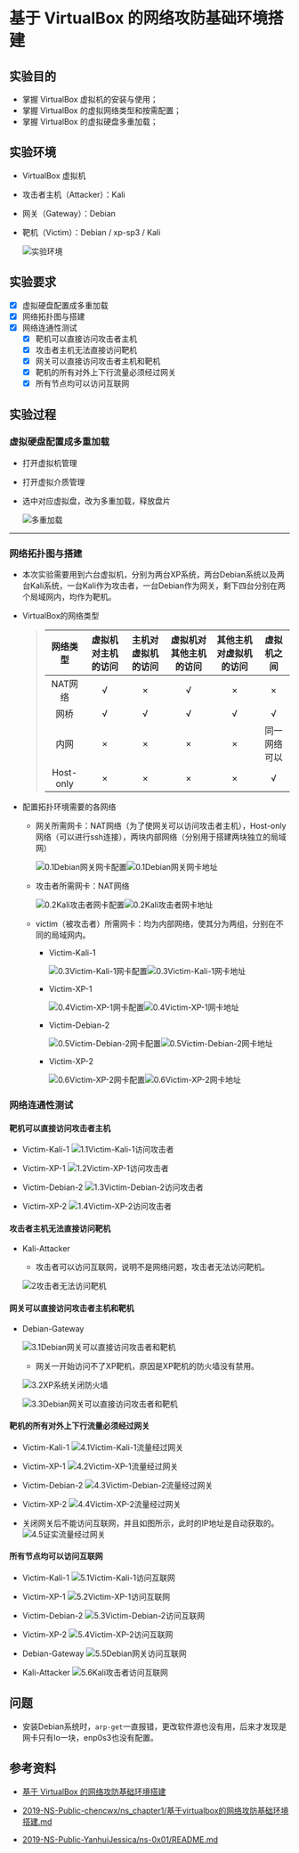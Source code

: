 # 基于 VirtualBox 的网络攻防基础环境搭建

## 实验目的
- 掌握 VirtualBox 虚拟机的安装与使用；
- 掌握 VirtualBox 的虚拟网络类型和按需配置；
- 掌握 VirtualBox 的虚拟硬盘多重加载；

## 实验环境
- VirtualBox 虚拟机
- 攻击者主机（Attacker）：Kali
- 网关（Gateway）：Debian
- 靶机（Victim）：Debian / xp-sp3 / Kali

    ![实验环境](imgs/实验环境.PNG)

## 实验要求
- [x] 虚拟硬盘配置成多重加载
- [x] 网络拓扑图与搭建
- [x] 网络连通性测试
    - [x] 靶机可以直接访问攻击者主机
    - [x] 攻击者主机无法直接访问靶机
    - [x] 网关可以直接访问攻击者主机和靶机
    - [x] 靶机的所有对外上下行流量必须经过网关
    - [x] 所有节点均可以访问互联网

## 实验过程

### 虚拟硬盘配置成多重加载
- 打开虚拟机管理
- 打开虚拟介质管理
- 选中对应虚拟盘，改为多重加载，释放盘片

    ![多重加载](https://github.com/CUCCS/2020-ns-public-shiancuc/blob/ns_chap0x01/ns_chap0x01/imgs/%E5%A4%9A%E9%87%8D%E5%8A%A0%E8%BD%BD.PNG)

***

### 网络拓扑图与搭建

- 本次实验需要用到六台虚拟机，分别为两台XP系统，两台Debian系统以及两台Kali系统，一台Kali作为攻击者，一台Debian作为网关，剩下四台分别在两个局域网内，均作为靶机。
- VirtualBox的网络类型

  > | 网络类型  | 虚拟机对主机的访问 | 主机对虚拟机的访问 | 虚拟机对其他主机的访问 | 其他主机对虚拟机的访问 |  虚拟机之间  |
  > | :-------: | :----------------: | :----------------: | :--------------------: | :--------------------: | :----------: |
  > |  NAT网络  |         √          |         ×          |           √            |           ×            |      ×       |
  > |   网桥    |         √          |         √          |           √            |           √            |      √       |
  > |   内网    |         ×          |         ×          |           ×            |           ×            | 同一网络可以 |
  > | Host-only |         ×          |         ×          |           ×            |           ×            |      √       |
  >

- 配置拓扑环境需要的各网络
    - 网关所需网卡：NAT网络（为了使网关可以访问攻击者主机），Host-only网络（可以进行ssh连接），两块内部网络（分别用于搭建两块独立的局域网）

        ![0.1Debian网关网卡配置](imgs/0.1Debian网关网卡配置.PNG)![0.1Debian网关网卡地址](imgs/0.1Debian网关网卡地址.PNG)

    - 攻击者所需网卡：NAT网络

        ![0.2Kali攻击者网卡配置](imgs/0.2Kali攻击者网卡配置.PNG)![0.2Kali攻击者网卡地址](imgs/0.2Kali攻击者网卡地址.PNG)

    - victim（被攻击者）所需网卡：均为内部网络，使其分为两组，分别在不同的局域网内。

        - Victim-Kali-1

            ![0.3Victim-Kali-1网卡配置](imgs/0.3Victim-Kali-1网卡配置.PNG)![0.3Victim-Kali-1网卡地址](imgs/0.3Victim-Kali-1网卡地址.PNG)

        - Victim-XP-1

            ![0.4Victim-XP-1网卡配置](imgs/0.4Victim-XP-1网卡配置.PNG)![0.4Victim-XP-1网卡地址](imgs/0.4Victim-XP-1网卡地址.PNG)

        - Victim-Debian-2

            ![0.5Victim-Debian-2网卡配置](imgs/0.5Victim-Debian-2网卡配置.PNG)![0.5Victim-Debian-2网卡地址](imgs/0.5Victim-Debian-2网卡地址.PNG)

        - Victim-XP-2

            ![0.6Victim-XP-2网卡配置](imgs/0.6Victim-XP-2网卡配置.PNG)![0.6Victim-XP-2网卡地址](imgs/0.6Victim-XP-2网卡地址.PNG)


### 网络连通性测试

#### 靶机可以直接访问攻击者主机

- Victim-Kali-1
    ![1.1Victim-Kali-1访问攻击者](imgs/1.1Victim-Kali-1访问攻击者.PNG)

- Victim-XP-1
    ![1.2Victim-XP-1访问攻击者](imgs/1.2Victim-XP-1访问攻击者.PNG)

- Victim-Debian-2
    ![1.3Victim-Debian-2访问攻击者](imgs/1.3Victim-Debian-2访问攻击者.PNG)

- Victim-XP-2
    ![1.4Victim-XP-2访问攻击者](imgs/1.4Victim-XP-2访问攻击者.PNG)


#### 攻击者主机无法直接访问靶机

- Kali-Attacker
    - 攻击者可以访问互联网，说明不是网络问题，攻击者无法访问靶机。

    ![2攻击者无法访问靶机](imgs/2攻击者无法访问靶机.PNG)


#### 网关可以直接访问攻击者主机和靶机

- Debian-Gateway

    ![3.1Debian网关可以直接访问攻击者和靶机](imgs/3.1Debian网关可以直接访问攻击者和靶机.PNG)

    - 网关一开始访问不了XP靶机，原因是XP靶机的防火墙没有禁用。

    ![3.2XP系统关闭防火墙](imgs/3.2XP系统关闭防火墙.PNG)

    ![3.3Debian网关可以直接访问攻击者和靶机](imgs/3.3Debian网关可以直接访问攻击者和靶机.PNG)


#### 靶机的所有对外上下行流量必须经过网关

- Victim-Kali-1
    ![4.1Victim-Kali-1流量经过网关](imgs/4.1Victim-Kali-1流量经过网关.PNG)

- Victim-XP-1
    ![4.2Victim-XP-1流量经过网关](imgs/4.2Victim-XP-1流量经过网关.PNG)

- Victim-Debian-2
    ![4.3Victim-Debian-2流量经过网关](imgs/4.3Victim-Debian-2流量经过网关.PNG)

- Victim-XP-2
    ![4.4Victim-XP-2流量经过网关](imgs/4.4Victim-XP-2流量经过网关.PNG)

- 关闭网关后不能访问互联网，并且如图所示，此时的IP地址是自动获取的。
    ![4.5证实流量经过网关](imgs/4.5证实流量经过网关.PNG)


#### 所有节点均可以访问互联网

- Victim-Kali-1
    ![5.1Victim-Kali-1访问互联网](imgs/5.1Victim-Kali-1访问互联网.PNG)

- Victim-XP-1
    ![5.2Victim-XP-1访问互联网](imgs/5.2Victim-XP-1访问互联网.PNG)

- Victim-Debian-2
    ![5.3Victim-Debian-2访问互联网](imgs/5.3Victim-Debian-2访问互联网.PNG)

- Victim-XP-2
    ![5.4Victim-XP-2访问互联网](imgs/5.4Victim-XP-2访问互联网.PNG)

- Debian-Gateway
    ![5.5Debian网关访问互联网](imgs/5.5Debian网关访问互联网.PNG)

- Kali-Attacker
    ![5.6Kali攻击者访问互联网](imgs/5.6Kali攻击者访问互联网.PNG)


## 问题

- 安装Debian系统时，```arp-get```一直报错，更改软件源也没有用，后来才发现是网卡只有lo一块，enp0s3也没有配置。


## 参考资料

- [基于 VirtualBox 的网络攻防基础环境搭建](https://c4pr1c3.github.io/cuc-ns/chap0x01/exp.html)

- [2019-NS-Public-chencwx/ns_chapter1/基于virtualbox的网络攻防基础环境搭建.md](https://github.com/CUCCS/2019-NS-Public-chencwx/blob/ns_chap0x01/ns_chapter1/%E5%9F%BA%E4%BA%8Evirtualbox%E7%9A%84%E7%BD%91%E7%BB%9C%E6%94%BB%E9%98%B2%E5%9F%BA%E7%A1%80%E7%8E%AF%E5%A2%83%E6%90%AD%E5%BB%BA.md)

- [2019-NS-Public-YanhuiJessica/ns-0x01/README.md](https://github.com/CUCCS/2019-NS-Public-YanhuiJessica/blob/ns0x01/ns-0x01/README.md)
